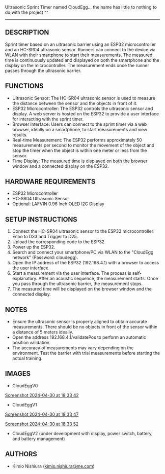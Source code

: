 Ultrasonic Sprint Timer named CloudEgg... the name has little to nothing to do with the project ^^

----------------------------------------

DESCRIPTION
------------

Sprint timer based on an ultrasonic barrier using an ESP32 microcontroller and an HC-SR04 ultrasonic sensor.
Runners can connect to the device via WLAN with their smartphone to start their measurements. The measured time is continuously updated and displayed on both the smartphone and the display on the microcontroller.
The measurement ends once the runner passes through the ultrasonic barrier.

FUNCTIONS
----------

- Ultrasonic Sensor: The HC-SR04 ultrasonic sensor is used to measure the distance between the sensor and the objects in front of it.
- ESP32 Microcontroller: The ESP32 controls the ultrasonic sensor and display. A web server is hosted on the ESP32 to provide a user interface for interacting with the sprint timer.
- Browser Interface: Users can connect to the sprint timer via a web browser, ideally on a smartphone, to start measurements and view results.
- Real-time Measurement: The ESP32 performs approximately 50 measurements per second to monitor the movement of the object and stop the timer when the object is within one meter or less from the sensor.
- Time Display: The measured time is displayed on both the browser window and a connected display on the ESP32.

HARDWARE REQUIREMENTS
-----------------------

- ESP32 Microcontroller
- HC-SR04 Ultrasonic Sensor
- Optional: LAFVIN 0.96 Inch OLED I2C Display

SETUP INSTRUCTIONS
---------------

1. Connect the HC-SR04 ultrasonic sensor to the ESP32 microcontroller: Echo to D33 and Trigger to D25.
2. Upload the corresponding code to the ESP32.
3. Power up the ESP32.
4. Search and connect your smartphone/PC via WLAN to the "CloudEgg network" (Password: cloudegg).
6. Open the IP address of the ESP32 (192.168.4.1) with a browser to access the user interface.
7. Start a measurement via the user interface. The process is self-explanatory. After an acoustic sequence, the measurement starts. Once you pass through the ultrasonic barrier, the measurement stops.
8. The measured time will be displayed on the browser window and the connected display.

NOTES
--------

- Ensure the ultrasonic sensor is properly aligned to obtain accurate measurements. There should be no objects in front of the sensor within a distance of 5 meters ideally.
- Open the address 192.168.4.1/validatePos to perform an automatic position validation.
- The accuracy of measurements may vary depending on the environment. Test the barrier with trial measurements before starting the actual training.

IMAGES
--------
- CloudEggV0

[Screenshot 2024-04-30 at 18 33 42](https://github.com/K1m10N1sh1ura/CloudEggV2/assets/54206499/2ffa8696-9d4e-4894-992a-00cc97a9642e)

- CloudEggV1

[Screenshot 2024-04-30 at 18 33 47](https://github.com/K1m10N1sh1ura/CloudEggV2/assets/54206499/3c84a235-f6ad-495a-906c-e558fc36be74)

[Screenshot 2024-04-30 at 18 33 52](https://github.com/K1m10N1sh1ura/CloudEggV2/assets/54206499/65cb7141-9545-4b2c-b4da-f35f5f6a1e2e)

- CloudEggV2 (under development with display, power switch, battery, and battery management)

AUTHORS
-------

- Kimio Nishiura (kimio.nishiura@me.com)
